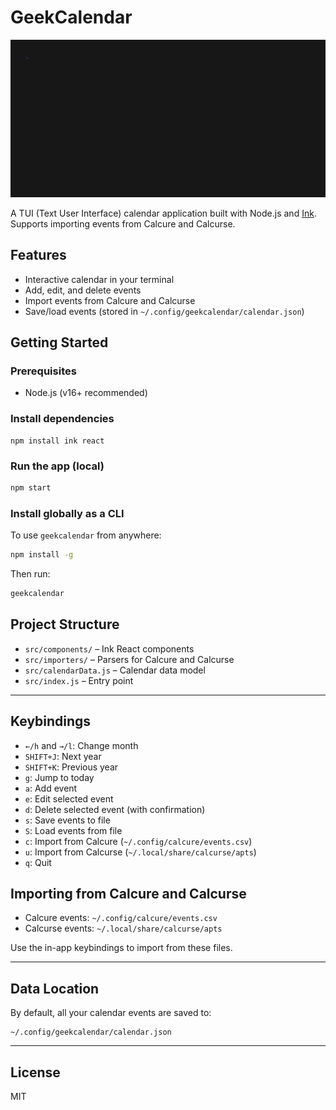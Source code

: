 # GeekCalendar

![GeekCalendar](geekcalendar.gif)

A TUI (Text User Interface) calendar application built with Node.js and [Ink](https://github.com/vadimdemedes/ink). Supports importing events from Calcure and Calcurse.

## Features
- Interactive calendar in your terminal
- Add, edit, and delete events
- Import events from Calcure and Calcurse
- Save/load events (stored in `~/.config/geekcalendar/calendar.json`)

## Getting Started

### Prerequisites
- Node.js (v16+ recommended)

### Install dependencies
```shrr
npm install ink react
```

### Run the app (local)
```sh
npm start
```

### Install globally as a CLI
To use `geekcalendar` from anywhere:
```sh
npm install -g
```

Then run:
```sh
geekcalendar
```

## Project Structure
- `src/components/` – Ink React components
- `src/importers/` – Parsers for Calcure and Calcurse
- `src/calendarData.js` – Calendar data model
- `src/index.js` – Entry point

---

## Keybindings

- `←/h` and `→/l`: Change month
- `SHIFT+J`: Next year
- `SHIFT+K`: Previous year
- `g`: Jump to today
- `a`: Add event
- `e`: Edit selected event
- `d`: Delete selected event (with confirmation)
- `s`: Save events to file
- `S`: Load events from file
- `c`: Import from Calcure (`~/.config/calcure/events.csv`)
- `u`: Import from Calcurse (`~/.local/share/calcurse/apts`)
- `q`: Quit

## Importing from Calcure and Calcurse
- Calcure events: `~/.config/calcure/events.csv`
- Calcurse events: `~/.local/share/calcurse/apts`

Use the in-app keybindings to import from these files.

---

## Data Location

By default, all your calendar events are saved to:
```
~/.config/geekcalendar/calendar.json
```

---

## License
MIT
